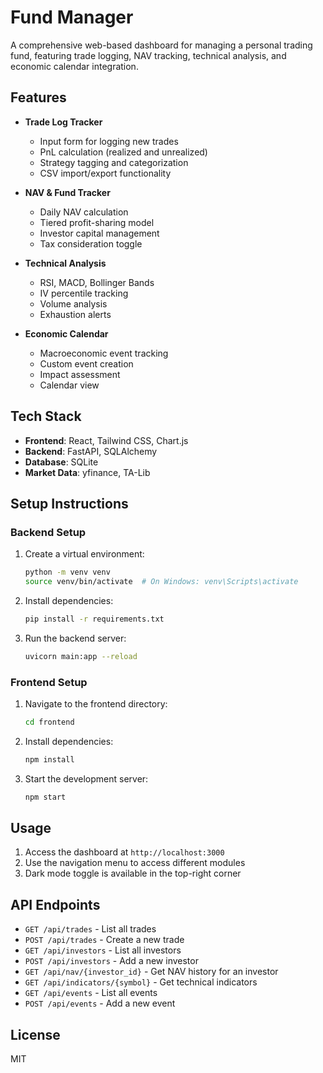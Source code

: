 # Fund Manager

A comprehensive web-based dashboard for managing a personal trading fund, featuring trade logging, NAV tracking, technical analysis, and economic calendar integration.

## Features

- **Trade Log Tracker**
  - Input form for logging new trades
  - PnL calculation (realized and unrealized)
  - Strategy tagging and categorization
  - CSV import/export functionality

- **NAV & Fund Tracker**
  - Daily NAV calculation
  - Tiered profit-sharing model
  - Investor capital management
  - Tax consideration toggle

- **Technical Analysis**
  - RSI, MACD, Bollinger Bands
  - IV percentile tracking
  - Volume analysis
  - Exhaustion alerts

- **Economic Calendar**
  - Macroeconomic event tracking
  - Custom event creation
  - Impact assessment
  - Calendar view

## Tech Stack

- **Frontend**: React, Tailwind CSS, Chart.js
- **Backend**: FastAPI, SQLAlchemy
- **Database**: SQLite
- **Market Data**: yfinance, TA-Lib

## Setup Instructions

### Backend Setup

1. Create a virtual environment:
   ```bash
   python -m venv venv
   source venv/bin/activate  # On Windows: venv\Scripts\activate
   ```

2. Install dependencies:
   ```bash
   pip install -r requirements.txt
   ```

3. Run the backend server:
   ```bash
   uvicorn main:app --reload
   ```

### Frontend Setup

1. Navigate to the frontend directory:
   ```bash
   cd frontend
   ```

2. Install dependencies:
   ```bash
   npm install
   ```

3. Start the development server:
   ```bash
   npm start
   ```

## Usage

1. Access the dashboard at `http://localhost:3000`
2. Use the navigation menu to access different modules
3. Dark mode toggle is available in the top-right corner

## API Endpoints

- `GET /api/trades` - List all trades
- `POST /api/trades` - Create a new trade
- `GET /api/investors` - List all investors
- `POST /api/investors` - Add a new investor
- `GET /api/nav/{investor_id}` - Get NAV history for an investor
- `GET /api/indicators/{symbol}` - Get technical indicators
- `GET /api/events` - List all events
- `POST /api/events` - Add a new event

## License

MIT 

